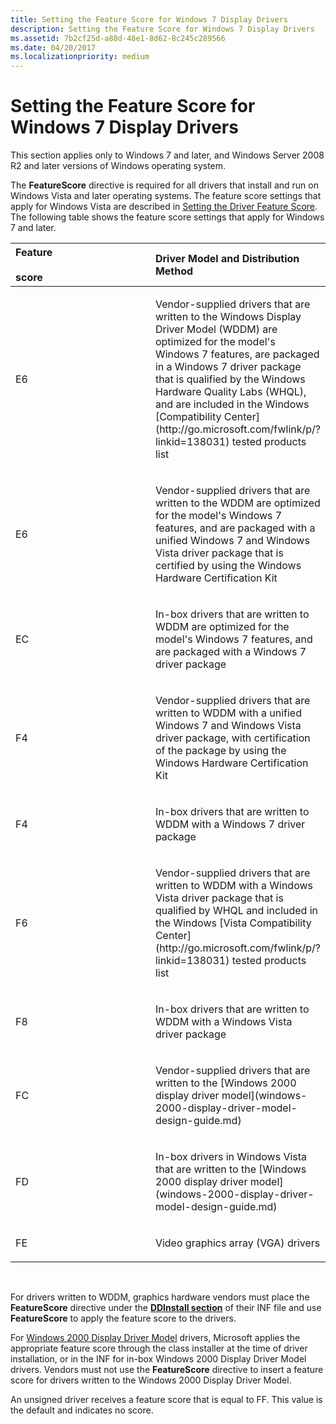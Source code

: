 ```yaml
---
title: Setting the Feature Score for Windows 7 Display Drivers
description: Setting the Feature Score for Windows 7 Display Drivers
ms.assetid: 7b2cf25d-a88d-48e1-8d62-8c245c289566
ms.date: 04/20/2017
ms.localizationpriority: medium
---
```


# Setting the Feature Score for Windows 7 Display Drivers


This section applies only to Windows 7 and later, and Windows Server 2008 R2 and later versions of Windows operating system.

The **FeatureScore** directive is required for all drivers that install and run on Windows Vista and later operating systems. The feature score settings that apply for Windows Vista are described in [Setting the Driver Feature Score](setting-the-driver-feature-score.md). The following table shows the feature score settings that apply for Windows 7 and later.

<table>
<colgroup>
<col width="50%" />
<col width="50%" />
</colgroup>
<thead>
<tr class="header">
<th align="left">Feature
<div>
 
</div>
score</th>
<th align="left">Driver Model and Distribution Method</th>
</tr>
</thead>
<tbody>
<tr class="odd">
<td align="left"><p>E6</p></td>
<td align="left"><p>Vendor-supplied drivers that are written to the Windows Display Driver Model (WDDM) are optimized for the model's Windows 7 features, are packaged in a Windows 7 driver package that is qualified by the Windows Hardware Quality Labs (WHQL), and are included in the Windows [Compatibility Center](http://go.microsoft.com/fwlink/p/?linkid=138031) tested products list</p></td>
</tr>
<tr class="even">
<td align="left"><p>E6</p></td>
<td align="left"><p>Vendor-supplied drivers that are written to the WDDM are optimized for the model's Windows 7 features, and are packaged with a unified Windows 7 and Windows Vista driver package that is certified by using the Windows Hardware Certification Kit</p></td>
</tr>
<tr class="odd">
<td align="left"><p>EC</p></td>
<td align="left"><p>In-box drivers that are written to WDDM are optimized for the model's Windows 7 features, and are packaged with a Windows 7 driver package</p></td>
</tr>
<tr class="even">
<td align="left"><p>F4</p></td>
<td align="left"><p>Vendor-supplied drivers that are written to WDDM with a unified Windows 7 and Windows Vista driver package, with certification of the package by using the Windows Hardware Certification Kit</p></td>
</tr>
<tr class="odd">
<td align="left"><p>F4</p></td>
<td align="left"><p>In-box drivers that are written to WDDM with a Windows 7 driver package</p></td>
</tr>
<tr class="even">
<td align="left"><p>F6</p></td>
<td align="left"><p>Vendor-supplied drivers that are written to WDDM with a Windows Vista driver package that is qualified by WHQL and included in the Windows [Vista Compatibility Center](http://go.microsoft.com/fwlink/p/?linkid=138031) tested products list</p></td>
</tr>
<tr class="odd">
<td align="left"><p>F8</p></td>
<td align="left"><p>In-box drivers that are written to WDDM with a Windows Vista driver package</p></td>
</tr>
<tr class="even">
<td align="left"><p>FC</p></td>
<td align="left"><p>Vendor-supplied drivers that are written to the [Windows 2000 display driver model](windows-2000-display-driver-model-design-guide.md)</p></td>
</tr>
<tr class="odd">
<td align="left"><p>FD</p></td>
<td align="left"><p>In-box drivers in Windows Vista that are written to the [Windows 2000 display driver model](windows-2000-display-driver-model-design-guide.md)</p></td>
</tr>
<tr class="even">
<td align="left"><p>FE</p></td>
<td align="left"><p>Video graphics array (VGA) drivers</p></td>
</tr>
</tbody>
</table>

 

For drivers written to WDDM, graphics hardware vendors must place the **FeatureScore** directive under the [**DDInstall section**](https://msdn.microsoft.com/library/windows/hardware/ff547344) of their INF file and use **FeatureScore** to apply the feature score to the drivers.

For [Windows 2000 Display Driver Model](windows-2000-display-driver-model-design-guide.md) drivers, Microsoft applies the appropriate feature score through the class installer at the time of driver installation, or in the INF for in-box Windows 2000 Display Driver Model drivers. Vendors must not use the **FeatureScore** directive to insert a feature score for drivers written to the Windows 2000 Display Driver Model.

An unsigned driver receives a feature score that is equal to FF. This value is the default and indicates no score.

 

 






